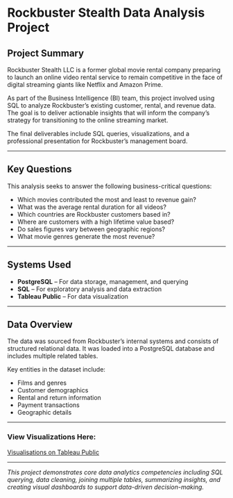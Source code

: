 # Rockbuster Stealth Data Analysis Project

## Project Summary
Rockbuster Stealth LLC is a former global movie rental company preparing to launch an online video rental service to remain competitive in the face of digital streaming giants like Netflix and Amazon Prime.

As part of the Business Intelligence (BI) team, this project involved using SQL to analyze Rockbuster’s existing customer, rental, and revenue data. The goal is to deliver actionable insights that will inform the company’s strategy for transitioning to the online streaming market.

The final deliverables include SQL queries, visualizations, and a professional presentation for Rockbuster’s management board.

---

## Key Questions
This analysis seeks to answer the following business-critical questions:

- Which movies contributed the most and least to revenue gain?
- What was the average rental duration for all videos?
- Which countries are Rockbuster customers based in?
- Where are customers with a high lifetime value based?
- Do sales figures vary between geographic regions?
- What movie genres generate the most revenue?

---

## Systems Used
- **PostgreSQL** – For data storage, management, and querying  
- **SQL** – For exploratory analysis and data extraction  
- **Tableau Public** – For data visualization  

---

## Data Overview
The data was sourced from Rockbuster’s internal systems and consists of structured relational data. It was loaded into a PostgreSQL database and includes multiple related tables.

Key entities in the dataset include:
- Films and genres  
- Customer demographics  
- Rental and return information  
- Payment transactions  
- Geographic details

---

### View Visualizations Here: 
[Visualisations on Tableau Public](https://public.tableau.com/app/profile/dax.malelak/vizzes)

---

*This project demonstrates core data analytics competencies including SQL querying, data cleaning, joining multiple tables, summarizing insights, and creating visual dashboards to support data-driven decision-making.*
